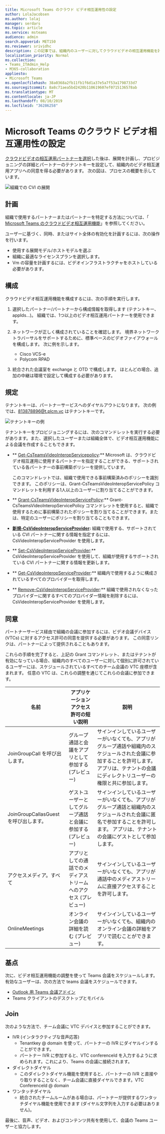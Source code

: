 ```yaml
---
title: Microsoft Teams のクラウド ビデオ相互運用性の設定
author: LolaJacobsen
ms.author: lolaj
manager: serdars
ms.topic: article
ms.service: msteams
audience: admin
search.appverid: MET150
ms.reviewer: srividhc
description: この記事では、組織内のユーザーに対してクラウドビデオの相互運用機能を計画してセットアップする方法について説明します。
localization_priority: Normal
ms.collection:
- Teams_ITAdmin_Help
- M365-collaboration
appliesto:
- Microsoft Teams
ms.openlocfilehash: 38a0368a2fb11fb1f6d1a37e5a7f53a1798733d7
ms.sourcegitcommit: 8a8c71aea5bd2420b110619607ef0715136578ab
ms.translationtype: MT
ms.contentlocale: ja-JP
ms.lasthandoff: 08/10/2019
ms.locfileid: "36286258"
---
```

# <a name="set-up-cloud-video-interop-for-microsoft-teams"></a>Microsoft Teams のクラウド ビデオ相互運用性の設定

[クラウドビデオの相互運用パートナーを選択](cloud-video-interop.md)した後は、展開を計画し、プロビジョニングの詳細とパートナーのテナントキーを設定して、組織内のビデオ相互運用アプリへの同意を得る必要があります。 次の図は、プロセスの概要を示しています。 

![組織での CVI の展開](media/deploying-cvi.png)

## <a name="plan"></a>計画

組織で使用するパートナーまたはパートナーを特定する方法については、「 [Microsoft Teams のクラウドビデオ相互運用機能](cloud-video-interop.md)」を参照してください。 

ユーザーに基づく、同時、またはサイト全体の有効化を計画するには、次の操作を行います。 

- 使用する展開モデル/ホストモデルを選ぶ
- 組織に最適なライセンスプランを選択します。 
- Vm の容量を計画するには、ビデオインフラストラクチャをホストしている必要があります。

## <a name="configure"></a>構成 

クラウドビデオ相互運用機能を構成するには、次の手順を実行します。 

1. 選択したパートナー/パートナーから構成情報を取得します (テナントキー、appIds...)。 組織では、1つ以上のビデオ相互運用パートナーを使用できます。 

2. ネットワークが正しく構成されていることを確認します。 境界ネットワークトラバーサルをサポートするために、標準ベースのビデオファイアウォールを構成します。 次に例を示します。 
    - Cisco VCS-e                  
    - Polycom RPAD

3. 統合された会議室を exchange と OTD で構成します。 ほとんどの場合、追加の中継は環境で設定して構成する必要があります。


## <a name="provision"></a>規定
 
テナントキーは、パートナーサービスへのダイヤルアウトになります。 次の例では、813878896@t.plcm.vc はテナントキーです。 

![テナントキーの例](media/tenant-key-example.png) 

テナントキーをプロビジョニングするには、次のコマンドレットを実行する必要があります。また、選択したユーザーまたは組織全体で、ビデオ相互運用機能による会議を作成することもできます。

 
- ** [Get-CsTeamsVideoInteropServicepolicy](https://docs.microsoft.com/powershell/module/skype/get-csteamsvideointeropservicepolicy):** Microsoft は、クラウドビデオ相互運用に使用するパートナーを指定することができる、サポートされている各パートナーの事前構築ポリシーを提供しています。

    このコマンドレットでは、組織で使用できる事前構築済みのポリシーを識別できます。 このポリシーは、Grant-CsTeamsVideoInteropServicePolicy コマンドレットを利用する1人以上のユーザーに割り当てることができます。
 
- ** [Grant-CsTeamsVideoInteropServicePolicy](https://docs.microsoft.com/powershell/module/skype/grant-csteamsvideointeropservicepolicy):** Grant-CsTeamsVideoInteropServicePolicy コマンドレットを使用すると、組織で使用するために事前構築されたポリシーを割り当てることができます。または、特定のユーザーにポリシーを割り当てることもできます。
 
- **[新規-CsVideoInteropServiceProvider](https://docs.microsoft.com/powershell/module/skype/new-csvideointeropserviceprovider):** 組織で使用する、サポートされている CVI パートナーに関する情報を指定するには、CsVideoInteropServiceProvider を使用します。
 
- ** [Set-CsVideoInteropServiceProvider](https://docs.microsoft.com/powershell/module/skype/set-csvideointeropserviceprovider):** CsVideoInteropServiceProvider を使用して、組織が使用するサポートされている CVI パートナーに関する情報を更新します。
 
- ** [Get-CsVideoInteropServiceProvider](https://docs.microsoft.com/powershell/module/skype/get-csvideointeropserviceprovider):** 組織内で使用するように構成されているすべてのプロバイダーを取得します。
 
- ** [Remove-CsVideoInteropServiceProvider](https://docs.microsoft.com/powershell/module/skype/remove-csvideointeropserviceprovider):** 組織で使用されなくなったプロバイダーに関するすべてのプロバイダー情報を削除するには、CsVideoInteropServiceProvider を使用します。  
 
## <a name="consent"></a>同意

パートナーサービス経由で組織の会議に参加するには、ビデオ会議デバイス (VTCs) に対するアクセス許可の同意を提供する必要があります。 この同意リンクは、パートナーによって提供されることもあります。  
 
これらの手順を完了すると、上記の Grant コマンドレット、またはテナントが有効になっている場合、組織内のすべてのユーザーに対して個別に許可されているユーザーには、スケジュールされているすべてのチーム会議の VTC 座標が含まれます。 任意の VTC は、これらの調整を通じてこれらの会議に参加できます。


|名前|アプリケーションアクセス許可の短い説明| 説明|
|--|--|---|
|JoinGroupCall を呼び出します。|グループ通話と会議をアプリとして参加する (プレビュー)|サインインしているユーザーがいなくても、アプリがグループ通話や組織内のスケジュールされた会議に参加することを許可します。  アプリは、テナントの会議にディレクトリユーザーの権限と共に参加します。|
|JoinGroupCallasGuest を呼び出します。|ゲストユーザーとしてグループ通話と会議に参加する (プレビュー)|サインインしているユーザーがいなくても、アプリがグループ通話と組織内のスケジュールされた会議に匿名で参加することを許可します。  アプリは、テナントの会議にゲストとして参加します。|
|アクセスメディア。すべて|アプリとしての通話でのメディアストリームへのアクセス (プレビュー)|サインインしているユーザーがいなくても、アプリが通話中のメディアストリームに直接アクセスすることを許可します。|
|OnlineMeetings|オンライン会議の詳細を読む (プレビュー)|サインインしているユーザーがいなくても、組織内のオンライン会議の詳細をアプリで読むことができます。|

## <a name="schedule"></a>基点

次に、ビデオ相互運用機能の調整を使って Teams 会議をスケジュールします。 有効なユーザーは、次の方法で teams 会議をスケジュールできます。
- [Outlook 用 Teams 会議アドイン](teams-add-in-for-outlook.md)
- Teams クライアントのデスクトップとモバイル


## <a name="join"></a>Join

次のような方法で、チーム会議に VTC デバイスと参加することができます。
 
- IVR (インタラクティブな音声応答)
    - Tenantkey @ domain を使って、パートナーの IVR にダイヤルインすることができます。 
    - パートナー IVR に参加すると、VTC conferenceId を入力するように求められます。これにより、Teams の会議に接続されます。
- ダイレクトダイヤル
    - このダイレクトダイヤル機能を使用すると、パートナーの IVR と直接やり取りすることなく、チーム会議に直接ダイヤルできます。VTC ConferenceId @ domain
- ワンタッチダイヤル
    - 統合されたチームルームがある場合は、パートナーが提供するワンタッチダイヤル機能を使用できます (ダイヤル文字列を入力する必要はありません)。

最後に、音声、ビデオ、およびコンテンツ共有を使用して、会議の Teams ユーザーと協力します。 
